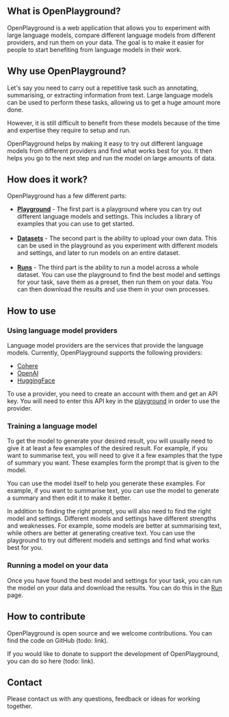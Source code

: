 ## What is OpenPlayground?

OpenPlayground is a web application that allows you to experiment with large language models, compare different language models from different providers, and run them on your data. The goal is to make it easier for people to start benefiting from language models in their work.

## Why use OpenPlayground?

Let's say you need to carry out a repetitive task such as annotating, summarising, or extracting information from text. Large language models can be used to perform these tasks, allowing us to get a huge amount more done.

However, it is still difficult to benefit from these models because of the time and expertise they require to setup and run.

OpenPlayground helps by making it easy to try out different language models from different providers and find what works best for you. It then helps you go to the next step and run the model on large amounts of data.

## How does it work?

OpenPlayground has a few different parts:

- **[Playground](#/playground)** - The first part is a playground where you can try out different language models and settings. This includes a library of examples that you can use to get started.<br/><br/>
- **[Datasets](#/datasets)** - The second part is the ability to upload your own data. This can be used in the playground as you experiment with different models and settings, and later to run models on an entire dataset.<br/><br/>
- **[Runs](#/runs)** - The third part is the ability to run a model across a whole dataset. You can use the playground to find the best model and settings for your task, save them as a preset, then run them on your data. You can then download the results and use them in your own processes.

## How to use

### Using language model providers

Language model providers are the services that provide the language models. Currently, OpenPlayground supports the following providers:

- [Cohere](https://cohere.ai/)
- [OpenAI](https://openai.com/)
- [HuggingFace](https://huggingface.co/)

To use a provider, you need to create an account with them and get an API key. You will need to enter this API key in the [playground](#/playground) in order to use the provider.

### Training a language model

To get the model to generate your desired result, you will usually need to give it at least a few examples of the desired result. For example, if you want to summarise text, you will need to give it a few examples that the type of summary you want. These examples form the prompt that is given to the model.

You can use the model itself to help you generate these examples. For example, if you want to summarise text, you can use the model to generate a summary and then edit it to make it better.

In addition to finding the right prompt, you will also need to find the right model and settings. Different models and settings have different strengths and weaknesses. For example, some models are better at summarising text, while others are better at generating creative text. You can use the playground to try out different models and settings and find what works best for you.

### Running a model on your data

Once you have found the best model and settings for your task, you can run the model on your data and download the results. You can do this in the [Run](#/run) page.

## How to contribute

OpenPlayground is open source and we welcome contributions. You can find the code on GitHub (todo: link).

If you would like to donate to support the development of OpenPlayground, you can do so here (todo: link).

## Contact

Please contact us with any questions, feedback or ideas for working together.

